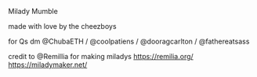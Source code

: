 Milady Mumble

made with love by the cheezboys

for Qs dm @ChubaETH / @coolpatiens / @dooragcarlton / @fathereatsass 

credit to @Remillia for making miladys
https://remilia.org/
https://miladymaker.net/

